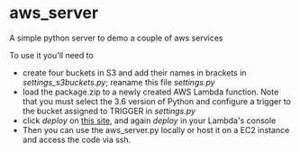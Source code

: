 # aws_server
A simple python server to demo a couple of aws services

To use it you'll need to 
* create four buckets in S3 and add their names in brackets in *settings_s3buckets.py*; reaname this file *settings.py*
* load the package.zip to a newly created AWS Lambda function. Note that you must select the 3.6 version of Python and configure a trigger to the bucket assigned to TRIGGER in *settings.py*
* click *deploy* on [this site](https://serverlessrepo.aws.amazon.com/applications/arn:aws:serverlessrepo:us-east-1:145266761615:applications~ffmpeg-lambda-layer), and again *deploy* in your Lambda's console
* Then you can use the aws_server.py locally or host it on a EC2 instance and access the code via ssh.
